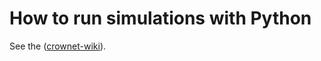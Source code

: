 # How to run simulations with Python

See the ([crownet-wiki](https://sam-dev.cs.hm.edu/rover/crownet/-/wikis/How-to-implement-and-test-crowd-control-in-CrowNet)).


